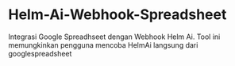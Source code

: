 # Helm-Ai-Webhook-Spreadsheet
Integrasi Google Spreadhseet dengan Webhook Helm Ai. Tool ini memungkinkan pengguna mencoba HelmAi langsung dari googlespreadsheet
